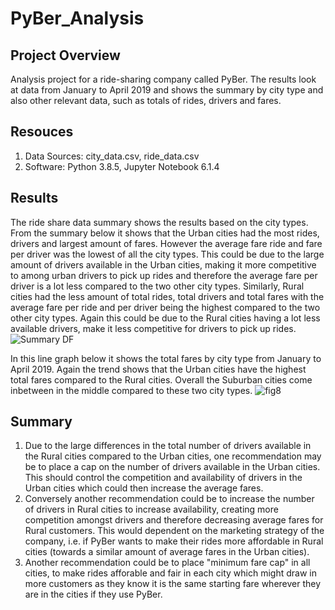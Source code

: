 # PyBer_Analysis
## Project Overview
Analysis project for a ride-sharing company called PyBer. The results look at data from January to April 2019 and shows the summary by city type and also other relevant data, such as totals of rides, drivers and fares. 
## Resouces 
1. Data Sources: city_data.csv, ride_data.csv
2. Software: Python 3.8.5, Jupyter Notebook 6.1.4
## Results
The ride share data summary shows the results based on the city types. From the summary below it shows that the Urban cities had the most rides, drivers and largest amount of fares. However the average fare ride and fare per driver was the lowest of all the city types. This could be due to the large amount of drivers available in the Urban cities, making it more competitive to among urban drivers to pick up rides and therefore the average fare per driver is a lot less compared to the two other city types. 
Similarly, Rural cities had the less amount of total rides, total drivers and total fares with the average fare per ride and per driver being the highest compared to the two other city types. Again this could be due to the Rural cities having a lot less available drivers, make it less competitive for drivers to pick up rides. 
![Summary DF](https://user-images.githubusercontent.com/81877387/120075394-115ad380-c06f-11eb-962f-073a7a7ee668.png)

In this line graph below it shows the total fares by city type from January to April 2019. Again the trend shows that the Urban cities have the highest total fares compared to the Rural cities. Overall the Suburban cities come inbetween in the middle compared to these two city types. 
![fig8](https://user-images.githubusercontent.com/81877387/120075906-29335700-c071-11eb-8cdf-68479509ba32.png)
## Summary 
1. Due to the large differences in the total number of drivers available in the Rural cities compared to the Urban cities, one recommendation may be to place a cap on the number of drivers available in the Urban cities. This should control the competition and availability of drivers in the Urban cities which could then increase the average fares. 
2. Conversely another recommendation could be to increase the number of drivers in Rural cities to increase availability, creating more competition amongst drivers and therefore decreasing average fares for Rural customers. This would dependent on the marketing strategy of the company, i.e. if PyBer wants to make their rides more affordable in Rural cities (towards a similar amount of average fares in the Urban cities). 
3. Another recommendation could be to place "minimum fare cap" in all cities, to make rides afforable and fair in each city which might draw in more customers as they know it is the same starting fare wherever they are in the cities if they use PyBer. 


